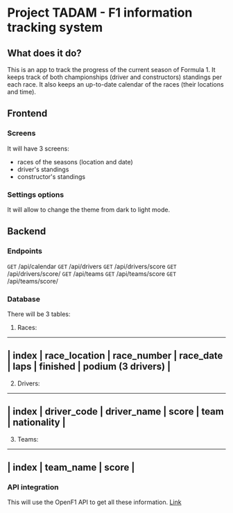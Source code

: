 # Project TADAM - F1 information tracking system

## What does it do?

This is an app to track the progress of the current season of Formula 1. It keeps track of both championships (driver and constructors) standings per each race. It also keeps an up-to-date calendar of the races (their locations and time).

## Frontend

### Screens

It will have 3 screens:
- races of the seasons (location and date)
- driver's standings
- constructor's standings

### Settings options

It will allow to change the theme from dark to light mode.

## Backend

### Endpoints

`GET` /api/calendar
`GET` /api/drivers
`GET` /api/drivers/score
`GET` /api/drivers/score/<by-code>
`GET` /api/teams
`GET` /api/teams/score
`GET` /api/teams/score/<by-name>

### Database

There will be 3 tables: 

1. Races:
------------------------------------------------------------------------------------------
| index | race_location | race_number | race_date | laps | finished | podium (3 drivers) | 
------------------------------------------------------------------------------------------

2. Drivers:
------------------------------------------------------------------
| index | driver_code | driver_name | score | team | nationality |
------------------------------------------------------------------

3. Teams:
-----------------------------
| index | team_name | score | 
-----------------------------


### API integration

This will use the OpenF1 API to get all these information. [Link](https://openf1.org/#api-methods)
